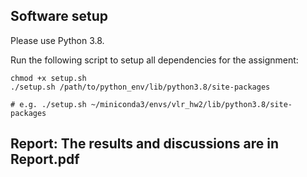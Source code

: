 ## Software setup

Please use Python 3.8.

Run the following script to setup all dependencies for the assignment:
```
chmod +x setup.sh
./setup.sh /path/to/python_env/lib/python3.8/site-packages 

# e.g. ./setup.sh ~/miniconda3/envs/vlr_hw2/lib/python3.8/site-packages
```

## Report: The results and discussions are in Report.pdf
